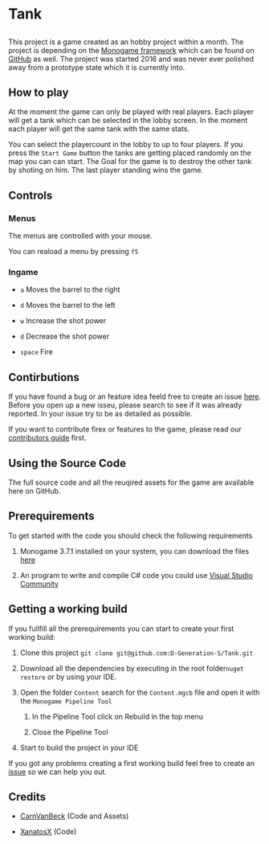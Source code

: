 # Tank

## 

This project is a game created as an hobby project within a month. The project is depending on the [Monogame framework](http://www.monogame.net/) which can be found on [GitHub](https://github.com/MonoGame/MonoGame) as well. The project was started 2016 and was never ever polished away from a prototype state which it is currently into.

## How to play

At the moment the game can only be played with real players. Each player will get a tank which can be selected in the lobby screen. In the moment each player will get the same tank with the same stats.

You can select the playercount in the lobby to up to four players. If you press the `Start Game` button the tanks are getting placed randomly on the map you can can start. The Goal for the game is to destroy the other tank by shoting on him. The last player standing wins the game.

## Controls

### Menus

The menus are controlled with your mouse.

You can reaload a menu by pressing `f5`

### Ingame

* `a` Moves the barrel to the right

* `d` Moves the barrel to the left

* `w` Increase the shot power

* `d` Decrease the shot power

* `space` Fire

## Contirbutions

If you have found a bug or an feature idea feeld free to create an issue [here](https://github.com/D-Generation-S/Tank/issues). Before you open up a new isseu, please search to see if it was already reported. In your issue try to be as detailed as possible.

If you want to contribute firex or features to the game, please read our [contributors guide](CONTRIBUTING.md) first.

## Using the Source Code

The full source code and all the reuqired assets for the game are available here on GitHub.

## Prerequirements

To get started with the code you should check the following requirements

1. Monogame 3.7.1 installed on your system, you can download the files [here](http://www.monogame.net/downloads/)

2. An program to write and compile C# code you could use [Visual Studio Community](https://visualstudio.microsoft.com/de/vs/community/)

## Getting a working build

If you fullfill all the prerequirements you can start to create your first working build:

1. Clone this project `git clone git@github.com:D-Generation-S/Tank.git`

2. Download all the dependencies by executing in the root folder`nuget restore`  or by using your IDE.

3. Open the folder `Content` search for the `Content.mgcb` file and open it with the `Monogame Pipeline Tool` 
   
   1. In the Pipeline Tool click on Rebuild in the top menu
   
   2. Close the Pipeline Tool

4. Start to build the project in your IDE

If you got any problems creating a first working build feel free to create an [issue](https://github.com/D-Generation-S/Tank/issues) so we can help you out.

## Credits

* [CarnVanBeck](https://github.com/CarnVanBeck) (Code and Assets)

* [XanatosX](https://github.com/XanatosX) (Code)
